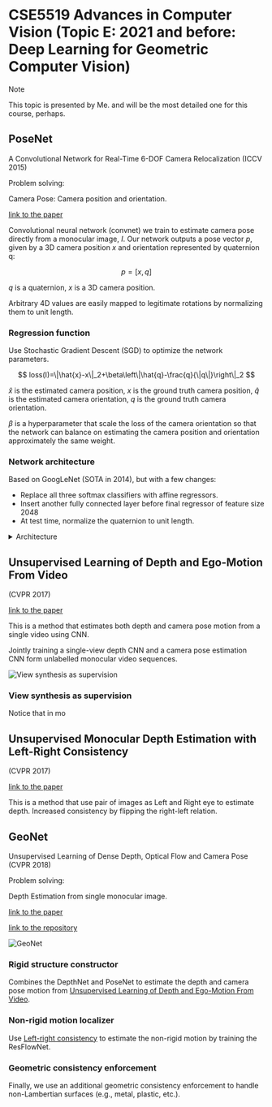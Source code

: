 # CSE5519 Advances in Computer Vision (Topic E: 2021 and before: Deep Learning for Geometric Computer Vision)

> [!NOTE]
>
> This topic is presented by Me. and will be the most detailed one for this course, perhaps.

## PoseNet

A Convolutional Network for Real-Time 6-DOF Camera Relocalization (ICCV 2015)

Problem solving:

Camera Pose: Camera position and orientation.

[link to the paper](https://arxiv.org/pdf/1505.07427)

Convolutional neural network (convnet) we train to estimate camera pose directly
from a monocular image, $I$. Our network outputs a pose
vector $p$, given by a 3D camera position $x$ and orientation
represented by quaternion q:

$$
p = [x, q]
$$

$q$ is a quaternion, $x$ is a 3D camera position.

Arbitrary 4D values are easily mapped to legitimate rotations by normalizing them to unit length.

### Regression function

Use Stochastic Gradient Descent (SGD) to optimize the network parameters.

$$
loss(I)=\|\hat{x}-x\|_2+\beta\left\|\hat{q}-\frac{q}{\|q\|}\right\|_2
$$

$\hat{x}$ is the estimated camera position, $x$ is the ground truth camera position, $\hat{q}$ is the estimated camera orientation, $q$ is the ground truth camera orientation.

$\beta$ is a hyperparameter that scale the loss of the camera orientation so that the network can balance on estimating the camera position and orientation approximately the same weight.

### Network architecture

Based on GoogLeNet (SOTA in 2014), but with a few changes:

- Replace all three softmax classifiers with affine regressors.
- Insert another fully connected layer before final regressor of feature size 2048
- At test time, normalize the quaternion to unit length.

<details>
<summary>Architecture</summary>

```python
from network import Network

class GoogLeNet(Network):
    def setup(self):
        (self.feed('data')
             .conv(7, 7, 64, 2, 2, name='conv1')
             .max_pool(3, 3, 2, 2, name='pool1')
             .lrn(2, 2e-05, 0.75, name='norm1')
             .conv(1, 1, 64, 1, 1, name='reduction2')
             .conv(3, 3, 192, 1, 1, name='conv2')
             .lrn(2, 2e-05, 0.75, name='norm2')
             .max_pool(3, 3, 2, 2, name='pool2')
             .conv(1, 1, 96, 1, 1, name='icp1_reduction1')
             .conv(3, 3, 128, 1, 1, name='icp1_out1'))

        (self.feed('pool2')
             .conv(1, 1, 16, 1, 1, name='icp1_reduction2')
             .conv(5, 5, 32, 1, 1, name='icp1_out2'))

        (self.feed('pool2')
             .max_pool(3, 3, 1, 1, name='icp1_pool')
             .conv(1, 1, 32, 1, 1, name='icp1_out3'))

        (self.feed('pool2')
             .conv(1, 1, 64, 1, 1, name='icp1_out0'))

        (self.feed('icp1_out0', 
                   'icp1_out1', 
                   'icp1_out2', 
                   'icp1_out3')
             .concat(3, name='icp2_in')
             .conv(1, 1, 128, 1, 1, name='icp2_reduction1')
             .conv(3, 3, 192, 1, 1, name='icp2_out1'))

        (self.feed('icp2_in')
             .conv(1, 1, 32, 1, 1, name='icp2_reduction2')
             .conv(5, 5, 96, 1, 1, name='icp2_out2'))

        (self.feed('icp2_in')
             .max_pool(3, 3, 1, 1, name='icp2_pool')
             .conv(1, 1, 64, 1, 1, name='icp2_out3'))

        (self.feed('icp2_in')
             .conv(1, 1, 128, 1, 1, name='icp2_out0'))

        (self.feed('icp2_out0', 
                   'icp2_out1', 
                   'icp2_out2', 
                   'icp2_out3')
             .concat(3, name='icp2_out')
             .max_pool(3, 3, 2, 2, name='icp3_in')
             .conv(1, 1, 96, 1, 1, name='icp3_reduction1')
             .conv(3, 3, 208, 1, 1, name='icp3_out1'))

        (self.feed('icp3_in')
             .conv(1, 1, 16, 1, 1, name='icp3_reduction2')
             .conv(5, 5, 48, 1, 1, name='icp3_out2'))

        (self.feed('icp3_in')
             .max_pool(3, 3, 1, 1, name='icp3_pool')
             .conv(1, 1, 64, 1, 1, name='icp3_out3'))

        (self.feed('icp3_in')
             .conv(1, 1, 192, 1, 1, name='icp3_out0'))

        (self.feed('icp3_out0', 
                   'icp3_out1', 
                   'icp3_out2', 
                   'icp3_out3')
             .concat(3, name='icp3_out')
             .avg_pool(5, 5, 3, 3, padding='VALID', name='cls1_pool')
             .conv(1, 1, 128, 1, 1, name='cls1_reduction_pose')
             .fc(1024, name='cls1_fc1_pose')
             .fc(3, relu=False, name='cls1_fc_pose_xyz'))

        (self.feed('cls1_fc1_pose')
             .fc(4, relu=False, name='cls1_fc_pose_wpqr'))

        (self.feed('icp3_out')
             .conv(1, 1, 112, 1, 1, name='icp4_reduction1')
             .conv(3, 3, 224, 1, 1, name='icp4_out1'))

        (self.feed('icp3_out')
             .conv(1, 1, 24, 1, 1, name='icp4_reduction2')
             .conv(5, 5, 64, 1, 1, name='icp4_out2'))

        (self.feed('icp3_out')
             .max_pool(3, 3, 1, 1, name='icp4_pool')
             .conv(1, 1, 64, 1, 1, name='icp4_out3'))

        (self.feed('icp3_out')
             .conv(1, 1, 160, 1, 1, name='icp4_out0'))

        (self.feed('icp4_out0', 
                   'icp4_out1', 
                   'icp4_out2', 
                   'icp4_out3')
             .concat(3, name='icp4_out')
             .conv(1, 1, 128, 1, 1, name='icp5_reduction1')
             .conv(3, 3, 256, 1, 1, name='icp5_out1'))

        (self.feed('icp4_out')
             .conv(1, 1, 24, 1, 1, name='icp5_reduction2')
             .conv(5, 5, 64, 1, 1, name='icp5_out2'))

        (self.feed('icp4_out')
             .max_pool(3, 3, 1, 1, name='icp5_pool')
             .conv(1, 1, 64, 1, 1, name='icp5_out3'))

        (self.feed('icp4_out')
             .conv(1, 1, 128, 1, 1, name='icp5_out0'))

        (self.feed('icp5_out0', 
                   'icp5_out1', 
                   'icp5_out2', 
                   'icp5_out3')
             .concat(3, name='icp5_out')
             .conv(1, 1, 144, 1, 1, name='icp6_reduction1')
             .conv(3, 3, 288, 1, 1, name='icp6_out1'))

        (self.feed('icp5_out')
             .conv(1, 1, 32, 1, 1, name='icp6_reduction2')
             .conv(5, 5, 64, 1, 1, name='icp6_out2'))

        (self.feed('icp5_out')
             .max_pool(3, 3, 1, 1, name='icp6_pool')
             .conv(1, 1, 64, 1, 1, name='icp6_out3'))

        (self.feed('icp5_out')
             .conv(1, 1, 112, 1, 1, name='icp6_out0'))

        (self.feed('icp6_out0', 
                   'icp6_out1', 
                   'icp6_out2', 
                   'icp6_out3')
             .concat(3, name='icp6_out')
             .avg_pool(5, 5, 3, 3, padding='VALID', name='cls2_pool')
             .conv(1, 1, 128, 1, 1, name='cls2_reduction_pose')
             .fc(1024, name='cls2_fc1')
             .fc(3, relu=False, name='cls2_fc_pose_xyz'))

        (self.feed('cls2_fc1')
             .fc(4, relu=False, name='cls2_fc_pose_wpqr'))

        (self.feed('icp6_out')
             .conv(1, 1, 160, 1, 1, name='icp7_reduction1')
             .conv(3, 3, 320, 1, 1, name='icp7_out1'))

        (self.feed('icp6_out')
             .conv(1, 1, 32, 1, 1, name='icp7_reduction2')
             .conv(5, 5, 128, 1, 1, name='icp7_out2'))

        (self.feed('icp6_out')
             .max_pool(3, 3, 1, 1, name='icp7_pool')
             .conv(1, 1, 128, 1, 1, name='icp7_out3'))

        (self.feed('icp6_out')
             .conv(1, 1, 256, 1, 1, name='icp7_out0'))

        (self.feed('icp7_out0', 
                   'icp7_out1', 
                   'icp7_out2', 
                   'icp7_out3')
             .concat(3, name='icp7_out')
             .max_pool(3, 3, 2, 2, name='icp8_in')
             .conv(1, 1, 160, 1, 1, name='icp8_reduction1')
             .conv(3, 3, 320, 1, 1, name='icp8_out1'))

        (self.feed('icp8_in')
             .conv(1, 1, 32, 1, 1, name='icp8_reduction2')
             .conv(5, 5, 128, 1, 1, name='icp8_out2'))

        (self.feed('icp8_in')
             .max_pool(3, 3, 1, 1, name='icp8_pool')
             .conv(1, 1, 128, 1, 1, name='icp8_out3'))

        (self.feed('icp8_in')
             .conv(1, 1, 256, 1, 1, name='icp8_out0'))

        (self.feed('icp8_out0', 
                   'icp8_out1', 
                   'icp8_out2', 
                   'icp8_out3')
             .concat(3, name='icp8_out')
             .conv(1, 1, 192, 1, 1, name='icp9_reduction1')
             .conv(3, 3, 384, 1, 1, name='icp9_out1'))

        (self.feed('icp8_out')
             .conv(1, 1, 48, 1, 1, name='icp9_reduction2')
             .conv(5, 5, 128, 1, 1, name='icp9_out2'))

        (self.feed('icp8_out')
             .max_pool(3, 3, 1, 1, name='icp9_pool')
             .conv(1, 1, 128, 1, 1, name='icp9_out3'))

        (self.feed('icp8_out')
             .conv(1, 1, 384, 1, 1, name='icp9_out0'))

        (self.feed('icp9_out0', 
                   'icp9_out1', 
                   'icp9_out2', 
                   'icp9_out3')
             .concat(3, name='icp9_out')
             .avg_pool(7, 7, 1, 1, padding='VALID', name='cls3_pool')
             .fc(2048, name='cls3_fc1_pose')
             .fc(3, relu=False, name='cls3_fc_pose_xyz'))

        (self.feed('cls3_fc1_pose')
             .fc(4, relu=False, name='cls3_fc_pose_wpqr'))
```

</details>

## Unsupervised Learning of Depth and Ego-Motion From Video

(CVPR 2017)

[link to the paper](https://openaccess.thecvf.com/content_cvpr_2017/papers/Zhou_Unsupervised_Learning_of_CVPR_2017_paper.pdf)

This is a method that estimates both depth and camera pose motion from a single video using CNN.

Jointly training a single-view depth CNN and a camera pose estimation CNN form unlabelled monocular video sequences.

![View synthesis as supervision](https://notenextra.trance-0.com/CSE5519/Unsupervised_Learning_DepthNet_PoseNet.png)

### View synthesis as supervision

Notice that in mo

## Unsupervised Monocular Depth Estimation with Left-Right Consistency

(CVPR 2017)

[link to the paper](https://arxiv.org/pdf/1609.03677)

This is a method that use pair of images as Left and Right eye to estimate depth. Increased consistency by flipping the right-left relation.

## GeoNet

Unsupervised Learning of Dense Depth, Optical Flow and Camera Pose (CVPR 2018)

Problem solving:

Depth Estimation from single monocular image.

[link to the paper](https://openaccess.thecvf.com/content_cvpr_2018/papers/Yin_GeoNet_Unsupervised_Learning_CVPR_2018_paper.pdf)

[link to the repository](https://github.com/yzcjtr/GeoNet)

![GeoNet](https://notenextra.trance-0.com/CSE5519/GeoNet.jpg)

### Rigid structure constructor

Combines the DepthNet and PoseNet to estimate the depth and camera pose motion from [Unsupervised Learning of Depth and Ego-Motion From Video](#unsupervised-learning-of-depth-and-ego-motion-from-video).

### Non-rigid motion localizer

Use [Left-right consistency](#unsupervised-monocular-depth-estimation-with-left-right-consistency) to estimate the non-rigid motion by training the ResFlowNet.

### Geometric consistency enforcement

Finally, we use an additional geometric consistency enforcement to handle non-Lambertian surfaces (e.g., metal, plastic, etc.).
